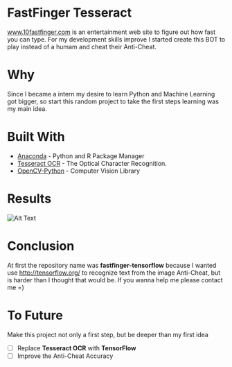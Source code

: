 # FastFinger Tesseract
www.10fastfinger.com is an entertainment web site to figure out how fast you can type. For my development skills improve I started create this BOT to play instead of a humam and cheat their Anti-Cheat.

# Why
Since I became a intern my desire to learn Python and Machine Learning got bigger, so start this random project to take the first steps learning was my main idea. 

# Built With
* [Anaconda](https://www.anaconda.com/) - Python and R Package Manager
* [Tesseract OCR](https://pypi.org/project/pytesseract/) - The Optical Character Recognition.
* [OpenCV-Python](https://pypi.org/project/opencv-python/) -  Computer Vision Library

# Results
![Alt Text](https://giphy.com/gifs/gJuY0xtX5lmZpZclMK)

# Conclusion
At first the repository name was **fastfinger-tensorflow** because I wanted use http://tensorflow.org/ to recognize text from the image Anti-Cheat, but is harder than I thought that would be. 
If you wanna help me please contact me =)

# To Future
Make this project not only a first step, but be deeper than my first idea
  - [ ] Replace **Tesseract OCR** with **TensorFlow**
  - [ ] Improve the Anti-Cheat Accuracy
